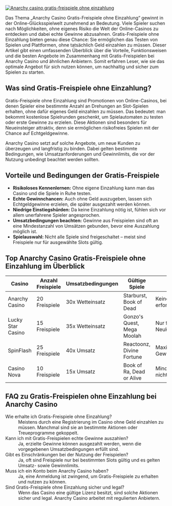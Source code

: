 [![Anarchy casino gratis-freispiele ohne einzahlung](https://123-caf.pages.dev/gitsignup.png)](https://vrmoo.ru/Bt82HjjY)

<p>Das Thema „Anarchy Casino Gratis-Freispiele ohne Einzahlung“ gewinnt in der Online-Glücksspielwelt zunehmend an Bedeutung. Viele Spieler suchen nach Möglichkeiten, ohne eigenes Risiko die Welt der Online-Casinos zu entdecken und dabei echte Gewinne abzusahnen. Gratis-Freispiele ohne Einzahlung bieten genau diese Chance: Sie ermöglichen das Testen von Spielen und Plattformen, ohne tatsächlich Geld einzahlen zu müssen. Dieser Artikel gibt einen umfassenden Überblick über die Vorteile, Funktionsweisen und die besten Angebote im Zusammenhang mit Gratis-Freispielen bei Anarchy Casino und ähnlichen Anbietern. Somit erfahren Leser, wie sie das optimale Angebot für sich nutzen können, um nachhaltig und sicher zum Spielen zu starten.</p>  <h2>Was sind Gratis-Freispiele ohne Einzahlung?</h2> <p>Gratis-Freispiele ohne Einzahlung sind Promotionen von Online-Casinos, bei denen Spieler eine bestimmte Anzahl an Drehungen an Slot-Spielen erhalten, ohne dafür eigenes Geld einzahlen zu müssen. Das bedeutet: man bekommt kostenlose Spielrunden geschenkt, um Spielautomaten zu testen oder erste Gewinne zu erzielen. Diese Aktionen sind besonders für Neueinsteiger attraktiv, denn sie ermöglichen risikofreies Spielen mit der Chance auf Echtgeldgewinne.</p> <p>Anarchy Casino setzt auf solche Angebote, um neue Kunden zu überzeugen und langfristig zu binden. Dabei gelten bestimmte Bedingungen, wie Umsatzanforderungen und Gewinnlimits, die vor der Nutzung unbedingt beachtet werden sollten.</p>  <h2>Vorteile und Bedingungen der Gratis-Freispiele</h2> <ul>   <li><strong>Risikoloses Kennenlernen:</strong> Ohne eigene Einzahlung kann man das Casino und die Spiele in Ruhe testen.</li>   <li><strong>Echte Gewinnchancen:</strong> Auch ohne Geld auszugeben, lassen sich Echtgeldgewinne erzielen, die später ausgezahlt werden können.</li>   <li><strong>Niedrige Einstiegshürden:</strong> Da keine Einzahlung nötig ist, fühlen sich vor allem unerfahrene Spieler angesprochen.</li>   <li><strong>Umsatzbedingungen beachten:</strong> Gewinne aus Freispielen sind oft an eine Mindestanzahl von Umsätzen gebunden, bevor eine Auszahlung möglich ist.</li>   <li><strong>Spielauswahl:</strong> Nicht alle Spiele sind freigeschaltet – meist sind Freispiele nur für ausgewählte Slots gültig.</li> </ul>  <h2>Top Anarchy Casino Gratis-Freispiele ohne Einzahlung im Überblick</h2> <table>   <thead>     <tr>       <th>Casino</th>       <th>Anzahl Freispiele</th>       <th>Umsatzbedingungen</th>       <th>Gültige Spiele</th>       <th>Extras</th>     </tr>   </thead>   <tbody>     <tr>       <td>Anarchy Casino</td>       <td>20 Freispiele</td>       <td>30x Wetteinsatz</td>       <td>Starburst, Book of Dead</td>       <td>Keine Einzahlung erforderlich</td>     </tr>     <tr>       <td>Lucky Star Casino</td>       <td>15 Freispiele</td>       <td>35x Wetteinsatz</td>       <td>Gonzo's Quest, Mega Moolah</td>       <td>Nur für Neukunden</td>     </tr>     <tr>       <td>SpinFlash</td>       <td>25 Freispiele</td>       <td>40x Umsatz</td>       <td>Reactoonz, Divine Fortune</td>       <td>Maximaler Gewinn: 100 €</td>     </tr>     <tr>       <td>Casino Nova</td>       <td>10 Freispiele</td>       <td>15x Umsatz</td>       <td>Book of Ra, Dead or Alive</td>       <td>Mindesteinzahlung nicht erforderlich</td>     </tr>   </tbody> </table>  <h2>FAQ zu Gratis-Freispielen ohne Einzahlung bei Anarchy Casino</h2> <dl>   <dt>Wie erhalte ich Gratis-Freispiele ohne Einzahlung?</dt>   <dd>Meistens durch eine Registrierung im Casino ohne Geld einzahlen zu müssen. Manchmal sind sie an bestimmte Aktionen oder Treueprogramme gekoppelt.</dd>    <dt>Kann ich mit Gratis-Freispielen echte Gewinne auszahlen?</dt>   <dd>Ja, erzielte Gewinne können ausgezahlt werden, wenn die vorgegebenen Umsatzbedingungen erfüllt sind.</dd>    <dt>Gibt es Einschränkungen bei der Nutzung der Freispielen?</dt>   <dd>Ja, oft sind Freispiele nur bei bestimmten Slots gültig und es gelten Umsatz- sowie Gewinnlimits.</dd>    <dt>Muss ich ein Konto beim Anarchy Casino haben?</dt>   <dd>Ja, eine Anmeldung ist zwingend, um Gratis-Freispiele zu erhalten und nutzen zu können.</dd>    <dt>Sind Gratis-Freispiele ohne Einzahlung sicher und legal?</dt>   <dd>Wenn das Casino eine gültige Lizenz besitzt, sind solche Aktionen sicher und legal. Anarchy Casino arbeitet mit regulierten Anbietern.</dd> </dl>